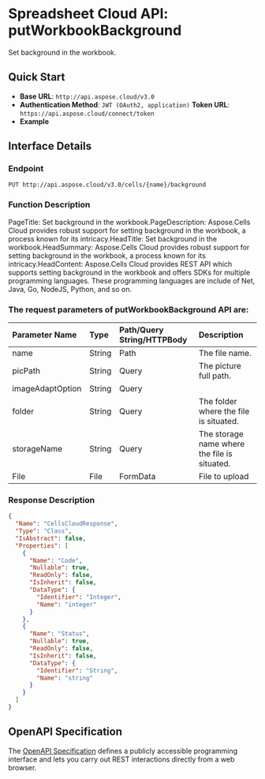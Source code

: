 # **Spreadsheet Cloud API: putWorkbookBackground**

Set background in the workbook. 


## **Quick Start**

- **Base URL**: `http://api.aspose.cloud/v3.0`
- **Authentication Method**: `JWT (OAuth2, application)`  **Token URL**: `https://api.aspose.cloud/connect/token`
- **Example** 

## **Interface Details**

### **Endpoint** 

```
PUT http://api.aspose.cloud/v3.0/cells/{name}/background
```
### **Function Description**
PageTitle: Set background in the workbook.PageDescription: Aspose.Cells Cloud provides robust support for setting background in the workbook, a process known for its intricacy.HeadTitle: Set background in the workbook.HeadSummary: Aspose.Cells Cloud provides robust support for setting background in the workbook, a process known for its intricacy.HeadContent: Aspose.Cells Cloud provides REST API which supports setting background in the workbook and offers SDKs for multiple programming languages. These programming languages are include of Net, Java, Go, NodeJS, Python, and so on.

### The request parameters of **putWorkbookBackground** API are: 

| Parameter Name | Type | Path/Query String/HTTPBody | Description | 
| :- | :- | :- |:- | 
|name|String|Path|The file name.|
|picPath|String|Query|The picture full path.|
|imageAdaptOption|String|Query||
|folder|String|Query|The folder where the file is situated.|
|storageName|String|Query|The storage name where the file is situated.|
|File|File|FormData|File to upload|

### **Response Description**
```json
{
  "Name": "CellsCloudResponse",
  "Type": "Class",
  "IsAbstract": false,
  "Properties": [
    {
      "Name": "Code",
      "Nullable": true,
      "ReadOnly": false,
      "IsInherit": false,
      "DataType": {
        "Identifier": "Integer",
        "Name": "integer"
      }
    },
    {
      "Name": "Status",
      "Nullable": true,
      "ReadOnly": false,
      "IsInherit": false,
      "DataType": {
        "Identifier": "String",
        "Name": "string"
      }
    }
  ]
}
```


## OpenAPI Specification

The [OpenAPI Specification](https://reference.aspose.cloud/cells/#/WorkbookController/PutWorkbookBackground) defines a publicly accessible programming interface and lets you carry out REST interactions directly from a web browser.


